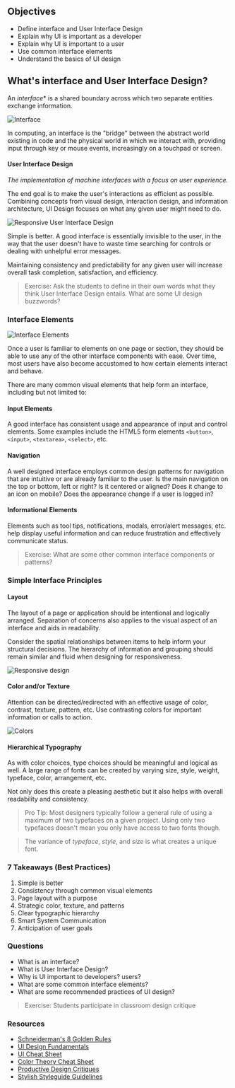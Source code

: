 ## Objectives

- Define interface and User Interface Design
- Explain why UI is important as a developer
- Explain why UI is important to a user
- Use common interface elements
- Understand the basics of UI design

## What's interface and User Interface Design?

An *interface** is a shared boundary across which two separate entities exchange information.

![Interface](https://images.duckduckgo.com/iu/?u=http%3A%2F%2Fwww.sentios.co.uk%2Fnews%2Fwp-content%2Fuploads%2F2012%2F03%2Finteractive-user-interface.jpg&f=1)

In computing, an interface is the "bridge" between the abstract world existing in code and the physical world in which we interact with, providing input through key or mouse events, increasingly on a touchpad or screen.

#### User Interface Design

*The implementation of machine interfaces with a focus on user experience.*

The end goal is to make the user's interactions as efficient as possible. Combining concepts from visual design, interaction design, and information architecture, UI Design focuses on what any given user might need to do.

![Responsive User Interface Design](http://www.webfuel.com/blog/responsive-design-1.png)

Simple is better. A good interface is essentially invisible to the user, in the way that the user doesn't have to waste time searching for controls or dealing with unhelpful error messages.

Maintaining consistency and predictability for any given user will increase overall task completion, satisfaction, and efficiency.

> Exercise: Ask the students to define in their own words what they think User Interface Design entails. What are some UI design buzzwords?

### Interface Elements

![Interface Elements](http://ui-cloud.com/res/Vladimir%20Kudinov/Futurico/previews/FuturicoUI_2.jpg)

Once a user is familiar to elements on one page or section, they should be able to use any of the other interface components with ease. Over time, most users have also become accustomed to how certain elements interact and behave.

There are many common visual elements that help form an interface, including but not limited to:

#### Input Elements

A good interface has consistent usage and appearance of input and control elements. Some examples include the HTML5 form elements `<button>`, `<input>`, `<textarea>`, `<select>`, etc.

#### Navigation

A well designed interface employs common design patterns for navigation that are intuitive or are already familiar to the user. Is the main navigation on the top or bottom, left or right? Is it centered or aligned? Does it change to an icon on mobile? Does the appearance change if a user is logged in?

#### Informational Elements

Elements such as tool tips, notifications, modals, error/alert messages, etc. help display useful information and can reduce frustration and effectively communicate status.

> Exercise: What are some other common interface components or patterns?

### Simple Interface Principles

#### Layout

The layout of a page or application should be intentional and logically arranged. Separation of concerns also applies to the visual aspect of an interface and aids in readability.

Consider the spatial relationships between items to help inform your structural decisions. The hierarchy of information and grouping should remain similar and fluid when designing for responsiveness.

![Responsive design](https://images.duckduckgo.com/iu/?u=http%3A%2F%2Fquintagroup.com%2Fservices%2Fweb-design%2Fresponsive-website-design.png&f=1)

#### Color and/or Texture

Attention can be directed/redirected with an effective usage of color, contrast, texture, pattern, etc. Use contrasting colors for important information or calls to action.

![Colors](http://cdn1.tnwcdn.com/wp-content/blogs.dir/1/files/2015/04/colortheory.jpg)

#### Hierarchical Typography

As with color choices, type choices should be meaningful and logical as well. A large range of fonts can be created by varying size, style, weight, typeface, color, arrangement, etc.

Not only does this create a pleasing aesthetic but it also helps with overall readability and consistency.

> Pro Tip: Most designers typically follow a general rule of using a maximum of two typefaces on a given project. Using only two typefaces doesn't mean you only have access to two fonts though.

>The variance of *typeface*, *style*, and *size* is what creates a unique font.

### 7 Takeaways (Best Practices)

1. Simple is better
2. Consistency through common visual elements
3. Page layout with a purpose
4. Strategic color, texture, and patterns
5. Clear typographic hierarchy
6. Smart System Communication
7. Anticipation of user goals

### Questions

* What is an interface?
* What is User Interface Design?
* Why is UI important to developers? users?
* What are some common interface elements?
* What are some recommended practices of UI design?

> Exercise: Students participate in classroom design critique

### Resources

* [Schneiderman's 8 Golden Rules](http://faculty.washington.edu/jtenenbg/courses/360/f04/sessions/schneidermanGoldenRules.html)
* [UI Design Fundamentals](http://blog.teamtreehouse.com/10-user-interface-design-fundamentals)
* [UI Cheat Sheet](https://assets.entrepreneur.com/article/1432156956_the-10-commandments-of-user-interface-design.png?_ga=1.85473438.665435448.1464732240)
* [Color Theory Cheat Sheet](http://d3g1nhkm1kwlws.cloudfront.net/blog/wp-content/uploads/2014/05/Color-Theory-Infographic.jpg)
* [Productive Design Critiques](http://www.fastcodesign.com/3019674/9-rules-for-running-a-productive-design-critique)
* [Stylish Styleguide Guidelines](https://www.smashingmagazine.com/2010/07/designing-style-guidelines-for-brands-and-websites/)
